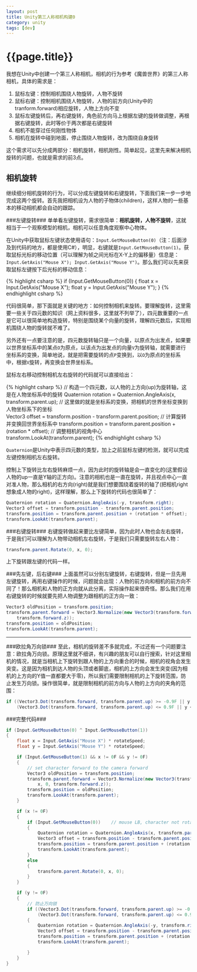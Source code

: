```yaml
---
layout: post
title: Unity第三人称相机构建0
category: unity
tags: [dev]
---
```


{{page.title}}
==============

我想在Unity中创建一个第三人称相机，相机的行为参考《魔兽世界》的第三人称相机，具体的需求是：

1. 鼠标左键：控制相机围绕人物旋转，人物不旋转
2. 鼠标右键：控制相机围绕人物旋转，人物的前方向(Unity中的tranform.forward)相应旋转，人物上方向不变
3. 鼠标左键旋转后，再右键旋转，角色前方向马上根据左键的旋转做调整，再根据右键旋转，此时等价于两次都是右键旋转
4. 相机不能穿过任何刚性物体
5. 相机在旋转中碰到地面，停止围绕人物旋转，改为围绕自身旋转

这个需求可以先分成两部分：相机旋转，相机刚性。简单起见，这里先来解决相机旋转的问题，也就是需求的前3点。

相机旋转
-------------
继续细分相机旋转的行为，可以分成左键旋转和右键旋转，下面我们来一步一步地完成这两个旋转。首先我把相机设为人物的子物体(children)，这样人物的一些基本的移动相机都会自动的跟踪。

###左键旋转###
单单看左键旋转，需求很简单：**相机旋转，人物不旋转**，这就相当于一个观察模型的相机，相机可以任意角度观察中心物体。

在Unity中获取鼠标左键状态使用语句：`Input.GetMouseButton(0)`（注：后面涉及到代码的地方，都是使用C#），明显，右键就是`Input.GetMouseButton(1)`。获取鼠标光标的移动位置（可以理解为帧之间光标在X-Y上的偏移量）信息是：`Input.GetAxis("Mouse X"); Input.GetAxis("Mouse Y")`。那么我们可以先来获取鼠标左键按下后光标的移动信息：

{% highlight csharp %}
if (Input.GetMouseButton(0))
{
    float x = Input.GetAxis("Mouse X");
    float y = Input.GetAxis("Mouse Y");
}
{% endhighlight csharp %}
 
代码很简单，那下面就是关键的地方：如何控制相机来旋转。要理解旋转，这里需要一些关于四元数的知识（网上资料很多，这里就不列举了），四元数重要的一点是它可以很简单地构造旋转，特别是围绕某个向量的旋转，理解四元数后，实现相机围绕人物的旋转就不难了。

另外还有一点要注意的是，四元数旋转轴只是一个向量，以原点为出发点，如果要以世界坐标系中的某点`O`为原点，以该点为出发点的向量`V`为旋转轴，就需要进行坐标系的变换，简单地说，就是把需要旋转的点`P`变换到，以`O`为原点的坐标系中，根据`V`旋转，再变换会世界坐标系。

鼠标左右移动控制相机左右旋转的代码就可以直接给出：

{% highlight csharp %}
// 构造一个四元数，以人物的上方向(up)为旋转轴，这是在人物坐标系中的旋转
Quaternion rotation = Quaternion.AngleAxis(x, transform.parent.up);
// 这里做的就是坐标系的变换，把相机的世界坐标变换到人物坐标系下的坐标	
Vector3 offset = transform.position - transform.parent.position;
// 计算旋转并变换回世界坐标系中
transform.position = transform.parent.position + (rotation * offset);
// 调整相机的视角中心
transform.LookAt(transform.parent);	
{% endhighlight csharp %}

`Quaternion`是Unity中表示四元数的类型，加上之前鼠标左键的检测，就可以完成左键控制相机左右旋转。

控制上下旋转比左右旋转麻烦一点，因为此时的旋转轴是会一直变化的(这里假设人物的up一直是Y轴的正方向)。注意的相机也是一直在旋转，并且视点中心一直对准人物，那么相机的右方向(right)就是我们想要围绕着旋转的轴了(把相机right想象成人物的right)，这样理解，那么上下旋转的代码也很简单了：

```csharp
Quaternion rotation = Quaternion.AngleAxis(-y, transform.right);
Vector3 offset = transform.position - transform.parent.position;
transform.position = transform.parent.position + (rotation * offset);
transform.LookAt(transform.parent);
```

###右键旋转###
右键旋转做起来要比左键简单，因为此时人物也会左右旋转，于是我们可以理解为人物带动相机左右旋转，于是我们只需要旋转左右人物：

```csharp
transform.parent.Rotate(0, x, 0);
```

上下旋转跟左键的代码一样。

###先左键，后右键###
上面虽然可以分别左键旋转，右键旋转，但是一旦先用左键旋转，再用右键操作的时候，问题就会出现：人物的前方向和相机的前方向不同了！那么相机和人物的正方向就从此分离，实际操作起来很奇怪。那么我们在用右键旋转的时候就要先把人物调整为跟相机的正方向一致：

```csharp
Vector3 oldPosition = transform.position;
transform.parent.forward = Vector3.Normalize(new Vector3(transform.forward.x, 0, 
	transform.forward.z));
transform.position = oldPosition;
transform.LookAt(transform.parent);
```

- - - 

###欧拉角万向锁###
至此，相机的旋转差不多就完成，不过还有一个问题要注意：欧拉角万向锁。原理这里就不细讲，有兴趣的朋友可以自行搜索，针对这里相机的情况，就是当相机上下旋转到跟人物的上方向重合的时候，相机的视角会发生突变。这是因为相机到达人物的头顶或者脚底，相机的上方向会发生突变(因为相机的上方向的Y值一直都要大于零)，所以我们需要限制相机的上下旋转范围，防止发生万向锁。操作很简单，就是限制相机的前方向与人物的上方向的夹角的范围：

```c#
if ((Vector3.Dot(transform.forward, transform.parent.up) >= -0.9F || y > 0) &&
    (Vector3.Dot(transform.forward, transform.parent.up) <= 0.9F || y < 0))
```

###完整代码###

```csharp
if (Input.GetMouseButton(0) ^ Input.GetMouseButton(1))
{
    float x = Input.GetAxis("Mouse X") * rotateSpeed;
    float y = Input.GetAxis("Mouse Y") * rotateSpeed;

    if (Input.GetMouseButton(1) && x != 0F && y != 0F)
    {
        // set character forward to the camera forward
        Vector3 oldPosition = transform.position;
        transform.parent.forward = Vector3.Normalize(new Vector3(transform.forward.
        	x, 0, transform.forward.z));
        transform.position = oldPosition;
        transform.LookAt(transform.parent);
    }

    if (x != 0F)
    {
        if (Input.GetMouseButton(0))    // mouse LB, character not rotate
        {
            Quaternion rotation = Quaternion.AngleAxis(x, transform.parent.up);
            Vector3 offset = transform.position - transform.parent.position;
            transform.position = transform.parent.position + (rotation * offset);
            transform.LookAt(transform.parent);
        }
        else
        {
            transform.parent.Rotate(0, x, 0);
        }
    }

    if (y != 0F)
    {
    	// 防止万向锁
        if ((Vector3.Dot(transform.forward, transform.parent.up) >= -0.9F || y > 0) &&
            (Vector3.Dot(transform.forward, transform.parent.up) <= 0.9F || y < 0))
        {
            Quaternion rotation = Quaternion.AngleAxis(-y, transform.right);
            Vector3 offset = transform.position - transform.parent.position;
            transform.position = transform.parent.position + (rotation * offset);
            transform.LookAt(transform.parent);

        }
    }
}
```
